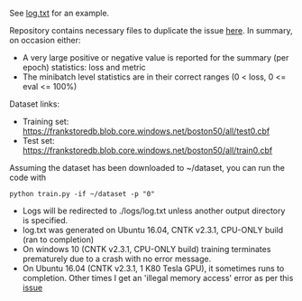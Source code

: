 See [log.txt](https://github.com/frankibem/cntk-issue/blob/master/log.txt) for an example.

Repository contains necessary files to duplicate the issue [here](https://github.com/Microsoft/CNTK/issues/2505). In summary, on occasion either:
- A very large positive or negative value is reported for the summary (per epoch) statistics: loss and metric
- The minibatch level statistics are in their correct ranges (0 < loss, 0 <= eval <= 100%) 

Dataset links:
* Training set: https://frankstoredb.blob.core.windows.net/boston50/all/test0.cbf
* Test set: https://frankstoredb.blob.core.windows.net/boston50/all/train0.cbf

Assuming the dataset has been downloaded to ~/dataset, you can run the code with
```
python train.py -if ~/dataset -p "0"
```

- Logs will be redirected to ./logs/log.txt unless another output directory is specified.
- log.txt was generated on Ubuntu 16.04, CNTK v2.3.1, CPU-ONLY build (ran to completion)
- On windows 10 (CNTK v2.3.1, CPU-ONLY build) training terminates prematurely due to a crash with no error message.
- On Ubuntu 16.04 (CNTK v2.3.1, 1 K80 Tesla GPU), it sometimes runs to completion. Other times I get an 'illegal memory access' error as per this [issue](https://github.com/Microsoft/CNTK/issues/2691)
